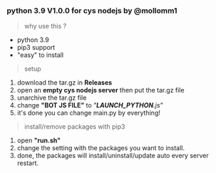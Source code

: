 ### **python 3.9 V1.0.0 for cys nodejs by @mollomm1**

> why use this ?

* python 3.9
* pip3 support
* "easy" to install

> setup

1. download the tar.gz in **Releases**
2. open an **empty cys nodejs server** then put the tar.gz file
3. unarchive the tar.gz file
4. change **"BOT JS FILE"** to *"__LAUNCH_PYTHON__.js"*
5. it's done you can change main.py by everything!

> install/remove packages with pip3

1. open **"run.sh"**
2. change the setting with the packages you want to install.
3. done, the packages will install/uninstall/update auto every server restart.